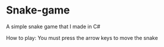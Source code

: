 # Snake-game
A simple snake game that I made in C#

How to play: You must press the arrow keys to move the snake
